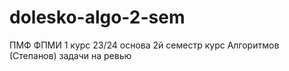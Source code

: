 # dolesko-algo-2-sem
ПМФ ФПМИ 1 курс 23/24 основа 2й семестр курс Алгоритмов (Степанов) задачи на ревью
